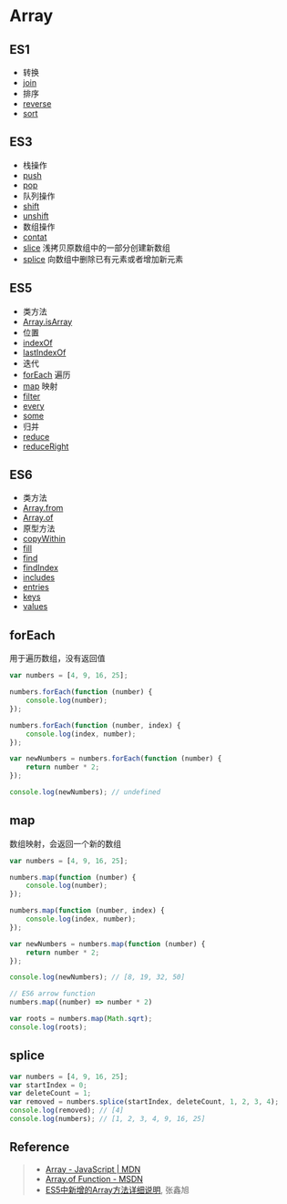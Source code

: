 # Array

## ES1
- 转换
 - [join](#reverse)
- 排序
 - [reverse](#reverse)
 - [sort](#sort)

## ES3
- 栈操作
 - [push](#push)
 - [pop](#pop)
- 队列操作
 - [shift](#shift)
 - [unshift](#unshift)
- 数组操作
 - [contat](#contat)
 - [slice](#slice) 浅拷贝原数组中的一部分创建新数组
 - [splice](#splice) 向数组中删除已有元素或者增加新元素

## ES5
- 类方法
 - [Array.isArray]()
- 位置
 - [indexOf](#indexOf)
 - [lastIndexOf](#lastIndexOf)
- 迭代
 - [forEach](#foreach) 遍历
 - [map](#map) 映射
 - [filter]()
 - [every]()
 - [some]()
- 归并
 - [reduce]()
 - [reduceRight]()

## ES6
- 类方法
 - [Array.from](#Array.from)
 - [Array.of](#Array.of)
- 原型方法
 - [copyWithin]()
 - [fill]()
 - [find]()
 - [findIndex]()
 - [includes]()
 - [entries]()
 - [keys]()
 - [values]()

## forEach
用于遍历数组，没有返回值
```javascript
var numbers = [4, 9, 16, 25];

numbers.forEach(function (number) {
	console.log(number);
});

numbers.forEach(function (number, index) {
	console.log(index, number);
});

var newNumbers = numbers.forEach(function (number) {
	return number * 2;
});

console.log(newNumbers); // undefined
```

## map
数组映射，会返回一个新的数组
```javascript
var numbers = [4, 9, 16, 25];

numbers.map(function (number) {
	console.log(number);
});

numbers.map(function (number, index) {
	console.log(index, number);
});

var newNumbers = numbers.map(function (number) {
	return number * 2;
});

console.log(newNumbers); // [8, 19, 32, 50]

// ES6 arrow function
numbers.map((number) => number * 2)

var roots = numbers.map(Math.sqrt);
console.log(roots);
```

## splice
```javascript
var numbers = [4, 9, 16, 25];
var startIndex = 0;
var deleteCount = 1;
var removed = numbers.splice(startIndex, deleteCount, 1, 2, 3, 4);
console.log(removed); // [4]
console.log(numbers); // [1, 2, 3, 4, 9, 16, 25]
```

## Reference
> - [Array - JavaScript | MDN](https://developer.mozilla.org/en-US/docs/Web/JavaScript/Reference/Global_Objects/Array)
> - [Array.of Function - MSDN](https://msdn.microsoft.com/en-us/library/dn858232(v=vs.94).aspx)
> - [ES5中新增的Array方法详细说明](http://www.zhangxinxu.com/wordpress/2013/04/es5新增数组方法/), 张鑫旭
